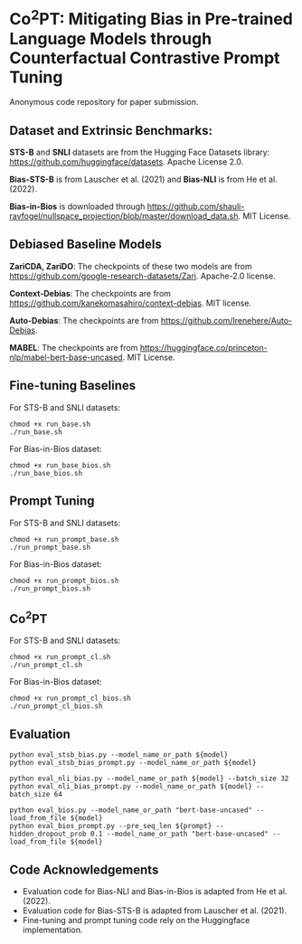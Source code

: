 # Co$^2$PT: Mitigating Bias in Pre-trained Language Models through Counterfactual Contrastive Prompt Tuning
Anonymous code repository for paper submission.

## Dataset and Extrinsic Benchmarks:

**STS-B** and **SNLI** datasets are from the Hugging Face Datasets library: https://github.com/huggingface/datasets. Apache License 2.0.

**Bias-STS-B** is from Lauscher et al. (2021) and **Bias-NLI** is from He et al. (2022).

**Bias-in-Bios** is downloaded through https://github.com/shauli-ravfogel/nullspace_projection/blob/master/download_data.sh. MIT License.

## Debiased Baseline Models

**ZariCDA, ZariDO**: The checkpoints of these two models are from https://github.com/google-research-datasets/Zari. Apache-2.0 license.

**Context-Debias**: The checkpoints are from https://github.com/kanekomasahiro/context-debias. MIT license.

**Auto-Debias**: The checkpoints are from https://github.com/Irenehere/Auto-Debias.

**MABEL**: The checkpoints are from https://huggingface.co/princeton-nlp/mabel-bert-base-uncased. MIT License.

## Fine-tuning Baselines
For STS-B and SNLI datasets: 
```
chmod +x run_base.sh
./run_base.sh
```
For Bias-in-Bios dataset:
```
chmod +x run_base_bios.sh
./run_base_bios.sh
```
## Prompt Tuning
For STS-B and SNLI datasets: 
```
chmod +x run_prompt_base.sh
./run_prompt_base.sh
```
For Bias-in-Bios dataset:
```
chmod +x run_prompt_bios.sh
./run_prompt_bios.sh
```

## Co$^2$PT
For STS-B and SNLI datasets: 
```
chmod +x run_prompt_cl.sh
./run_prompt_cl.sh
```
For Bias-in-Bios dataset:
```
chmod +x run_prompt_cl_bios.sh
./run_prompt_cl_bios.sh
```

## Evaluation
```
python eval_stsb_bias.py --model_name_or_path ${model}
python eval_stsb_bias_prompt.py --model_name_or_path ${model}

python eval_nli_bias.py --model_name_or_path ${model} --batch_size 32
python eval_nli_bias_prompt.py --model_name_or_path ${model} --batch_size 64

python eval_bios.py --model_name_or_path "bert-base-uncased" --load_from_file ${model}
python eval_bios_prompt.py --pre_seq_len ${prompt} --hidden_dropout_prob 0.1 --model_name_or_path "bert-base-uncased" --load_from_file ${model}
```

## Code Acknowledgements
- Evaluation code for Bias-NLI and Bias-in-Bios is adapted from He et al. (2022).
- Evaluation code for Bias-STS-B is adapted from Lauscher et al. (2021).
- Fine-tuning and prompt tuning code rely on the Huggingface implementation.

